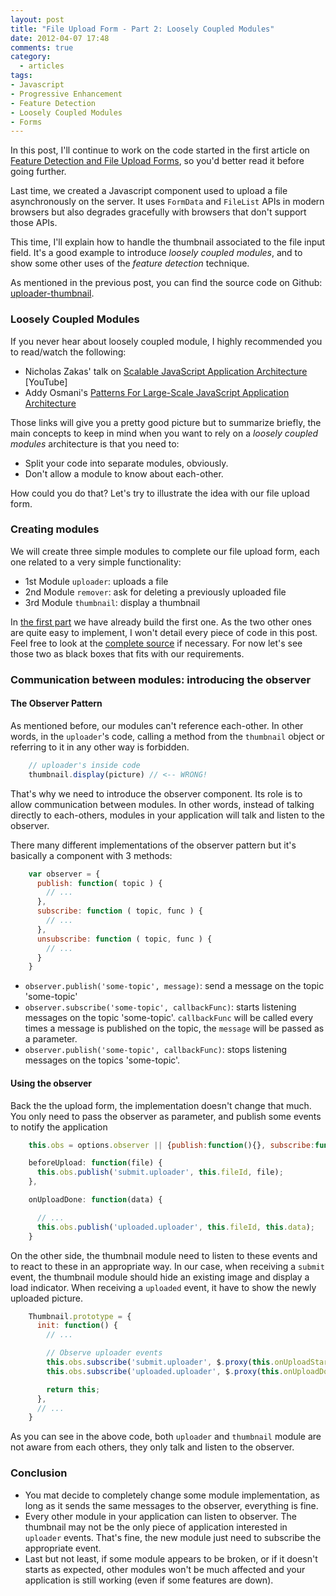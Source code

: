 ```yaml
---
layout: post
title: "File Upload Form - Part 2: Loosely Coupled Modules"
date: 2012-04-07 17:48
comments: true
category:
  - articles
tags:
- Javascript
- Progressive Enhancement
- Feature Detection
- Loosely Coupled Modules
- Forms
---
```


In this post, I'll continue to work on the code started in the first article on [Feature Detection and File Upload Forms](/blog/2012/03/24/file-upload-form-part-1-feature-detection/), so you'd better read it before going further.

Last time, we created a Javascript component used to upload a file asynchronously on the server.
It uses `FormData` and `FileList` APIs in modern browsers but also degrades gracefully with browsers that don't support those APIs.

This time, I'll explain how to handle the thumbnail associated to the file input field.
It's a good example to introduce _loosely coupled modules_, and to show some other uses of the _feature detection_ technique.

<!-- more -->

As mentioned in the previous post, you can find the source code on Github: [uploader-thumbnail](https://github.com/dharFr/uploader-thumbnail/).

### Loosely Coupled Modules

If you never hear about loosely coupled module, I highly recommended you to read/watch the following:

- Nicholas Zakas' talk on [Scalable JavaScript Application Architecture](http://www.youtube.com/watch?v=vXjVFPosQHw) [YouTube]
- Addy Osmani's [Patterns For Large-Scale JavaScript Application Architecture](http://addyosmani.com/largescalejavascript/)

Those links will give you a pretty good picture but to summarize briefly, the main  concepts to keep in mind when you want to rely on a _loosely coupled modules_ architecture is that you need to:

 - Split your code into separate modules, obviously.
 - Don't allow a module to know about each-other.

How could you do that? Let's try to illustrate the idea with our file upload form.

### Creating modules

We will create three simple modules to complete our file upload form, each one related to a very simple functionality:

 - 1st Module `uploader`: uploads a file
 - 2nd Module `remover`: ask for deleting a previously uploaded file
 - 3rd Module `thumbnail`: display a thumbnail

In [the first part](/blog/2012/03/24/file-upload-form-part-1-feature-detection/) we have already build the first one. As the two other ones are quite easy to implement, I won't detail every piece of code in this post. Feel free to look at the [complete source](https://github.com/dharFr/uploader-thumbnail/) if necessary. For now let's see those two as black boxes that fits with our requirements.

### Communication between modules: introducing the observer


#### The Observer Pattern

As mentioned before, our modules can't reference each-other. In other words, in the `uploader`'s code, calling a method from the `thumbnail` object or referring to it in any other way is forbidden.

``` js
    // uploader's inside code
    thumbnail.display(picture) // <-- WRONG!
```
That's why we need to introduce the observer component. Its role is to allow communication between modules. In other words, instead of talking directly to each-others, modules in your application will talk and listen to the observer.

There many different implementations of the observer pattern but it's basically a component with 3 methods:
``` js
    var observer = {
      publish: function( topic ) {
        // ...
      },
      subscribe: function ( topic, func ) {
        // ...
      },
      unsubscribe: function ( topic, func ) {
        // ...
      }
    }
```

 - `observer.publish('some-topic', message)`: send a message on the topic 'some-topic'
 - `observer.subscribe('some-topic', callbackFunc)`: starts listening messages on the topic 'some-topic'. `callbackFunc` will be called every times a message is published on the topic, the `message` will be passed as a parameter.
 - `observer.publish('some-topic', callbackFunc)`: stops listening messages on the topics 'some-topic'.

#### Using the observer

Back the the upload form, the implementation doesn't change that much. You only need to pass the observer as parameter, and publish some events to notify the application

``` javascript adding the observer https://github.com/dharFr/uploader-thumbnail/blob/step-by-step-demo/public/js/step3/upload.js#L13 Source
    this.obs = options.observer || {publish:function(){}, subscribe:function(){}};
```

``` javascript notifying the observer https://github.com/dharFr/uploader-thumbnail/blob/step-by-step-demo/public/js/step3/upload.js#L132-144 Source
    beforeUpload: function(file) {
      this.obs.publish('submit.uploader', this.fileId, file);
    },

    onUploadDone: function(data) {

      // ...
      this.obs.publish('uploaded.uploader', this.fileId, this.data);
    }
```

On the other side, the thumbnail module need to listen to these events and to react to these in an appropriate way. In our case, when receiving a `submit` event, the thumbnail module should hide an existing image and display a load indicator. When receiving a `uploaded` event, it have to show the newly uploaded picture.

``` javascript listening to the observer https://github.com/dharFr/uploader-thumbnail/blob/step-by-step-demo/public/js/step3/thumbnail.js#L19-31 Source
    Thumbnail.prototype = {
      init: function() {
        // ...

        // Observe uploader events
        this.obs.subscribe('submit.uploader', $.proxy(this.onUploadStart, this));
        this.obs.subscribe('uploaded.uploader', $.proxy(this.onUploadDone, this));

        return this;
      },
      // ...
    }
```
As you can see in the above code, both `uploader` and `thumbnail` module are not aware from each others, they only talk and listen to the observer.

### Conclusion

 - You mat decide to completely change some module implementation, as long as it sends the same messages to the observer, everything is fine.
 - Every other module in your application can listen to observer. The thumbnail may not be the only piece of application interested in `uploader` events. That's fine, the new module just need to subscribe the appropriate event.
 - Last but not least, if some module appears to be broken, or if it doesn't starts as expected, other modules won't be much affected and your application is still working (even if some features are down).


